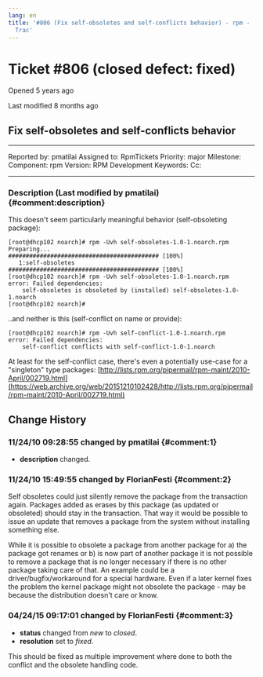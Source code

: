 ```yaml
---
lang: en
title: '#806 (Fix self-obsoletes and self-conflicts behavior) - rpm -
  Trac'
---
```


Ticket \#806 (closed defect: fixed)
===================================

Opened 5 years ago

Last modified 8 months ago

Fix self-obsoletes and self-conflicts behavior
----------------------------------------------

  -------------- ---------- -------------- -----------------
  Reported by:   pmatilai   Assigned to:   RpmTickets
  Priority:      major      Milestone:     
  Component:     rpm        Version:       RPM Development
  Keywords:                 Cc:            
                                           
  -------------- ---------- -------------- -----------------

### Description (Last modified by pmatilai) {#comment:description}

This doesn\'t seem particularly meaningful behavior (self-obsoleting
package):

    [root@dhcp102 noarch]# rpm -Uvh self-obsoletes-1.0-1.noarch.rpm 
    Preparing...                ########################################### [100%]
       1:self-obsoletes         ########################################### [100%]
    [root@dhcp102 noarch]# rpm -Uvh self-obsoletes-1.0-1.noarch.rpm 
    error: Failed dependencies:
        self-obsoletes is obsoleted by (installed) self-obsoletes-1.0-1.noarch
    [root@dhcp102 noarch]# 

..and neither is this (self-conflict on name or provide):

    [root@dhcp102 noarch]# rpm -Uvh self-conflict-1.0-1.noarch.rpm 
    error: Failed dependencies:
        self-conflict conflicts with self-conflict-1.0-1.noarch

At least for the self-conflict case, there\'s even a potentially
use-case for a \"singleton\" type packages:
[http://lists.rpm.org/pipermail/rpm-maint/2010-April/002719.html](https://web.archive.org/web/20151210102428/http://lists.rpm.org/pipermail/rpm-maint/2010-April/002719.html)

Change History
--------------

### 11/24/10 09:28:55 changed by pmatilai {#comment:1}

-   **description** changed.

### 11/24/10 15:49:55 changed by FlorianFesti {#comment:2}

Self obsoletes could just silently remove the package from the
transaction again. Packages added as erases by this package (as updated
or obsoleted) should stay in the transaction. That way it would be
possible to issue an update that removes a package from the system
without installing something else.

While it is possible to obsolete a package from another package for a)
the package got renames or b) is now part of another package it is not
possible to remove a package that is no longer necessary if there is no
other package taking care of that. An example could be a
driver/bugfix/workaround for a special hardware. Even if a later kernel
fixes the problem the kernel package might not obsolete the package -
may be because the distribution doesn\'t care or know.

### 04/24/15 09:17:01 changed by FlorianFesti {#comment:3}

-   **status** changed from *new* to *closed*.
-   **resolution** set to *fixed*.

This should be fixed as multiple improvement where done to both the
conflict and the obsolete handling code.
